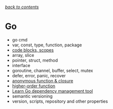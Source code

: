 [*back to contents*](https://github.com/ReGYChang/Go#go)<br>


# Go
- go cmd
- var, const, type, function, package
- [code blocks, scopes](code_blocks_scopes.md)
- array, slice
- pointer, struct, method
- interface
- goroutine, channel, buffer, select, mutex
- defer, error, panic, recover
- [anonymous function & closure](anonymouse_closure.md)
- [higher-order function](go/higher_order_func.md)
- [Learn Go dependency management tool](pkg_tools.md)
- semantic versioning
- version, scripts, repository and other properties
